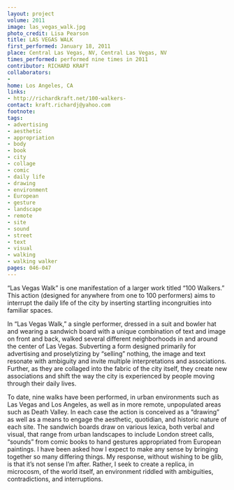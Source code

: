 ```yaml
---
layout: project
volume: 2011
image: las_vegas_walk.jpg
photo_credit: Lisa Pearson
title: LAS VEGAS WALK
first_performed: January 18, 2011
place: Central Las Vegas, NV, Central Las Vegas, NV
times_performed: performed nine times in 2011
contributor: RICHARD KRAFT
collaborators:
- 
home: Los Angeles, CA
links:
- http://richardkraft.net/100-walkers-
contact: kraft.richardj@yahoo.com
footnote: 
tags:
- advertising
- aesthetic
- appropriation
- body
- book
- city
- collage
- comic
- daily life
- drawing
- environment
- European
- gesture
- landscape
- remote
- site
- sound
- street
- text
- visual
- walking
- walking walker
pages: 046-047
---
```


“Las Vegas Walk” is one manifestation of a larger work titled “100 Walkers.” This action (designed for anywhere from one to 100 performers) aims to interrupt the daily life of the city by inserting startling incongruities into familiar spaces. 

In “Las Vegas Walk,” a single performer, dressed in a suit and bowler hat and wearing a sandwich board with a unique combination of text and image on front and back, walked several different neighborhoods in and around the center of Las Vegas. Subverting a form designed primarily for advertising and proselytizing by “selling” nothing, the image and text resonate with ambiguity and invite multiple interpretations and associations. Further, as they are collaged into the fabric of the city itself, they create new associations and shift the way the city is experienced by people moving through their daily lives. 

To date, nine walks have been performed, in urban environments such as Las Vegas and Los Angeles, as well as in more remote, unpopulated areas such as Death Valley. In each case the action is conceived as a “drawing” as well as a means to engage the aesthetic, quotidian, and historic nature of each site. The sandwich boards draw on various lexica, both verbal and visual, that range from urban landscapes to include London street calls, “sounds” from comic books to hand gestures appropriated from European paintings. I have been asked how I expect to make any sense by bringing together so many differing things. My response, without wishing to be glib, is that it’s not sense I’m after. Rather, I seek to create a replica, in microcosm, of the world itself, an environment riddled with ambiguities, contradictions, and interruptions.
